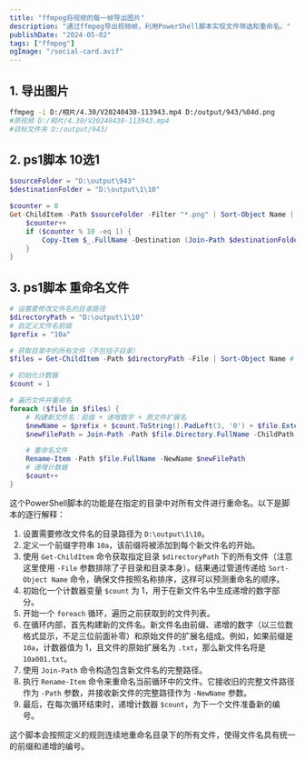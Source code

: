 ```yaml
---
title: "ffmpeg将视频的每一帧导出图片"
description: "通过ffmpeg导出视频帧，利用PowerShell脚本实现文件筛选和重命名。"
publishDate: "2024-05-02"
tags: ["ffmpeg"]
ogImage: "/social-card.avif"
---
```


<!-- more -->
## 1. 导出图片
```sh
ffmpeg -i D:/相片/4.30/V20240430-113943.mp4 D:/output/943/%04d.png
#原视频 D:/相片/4.30/V20240430-113943.mp4
#目标文件夹 D:/output/943/
```
## 2. ps1脚本 10选1
```ps1
$sourceFolder = "D:\output\943"
$destinationFolder = "D:\output\1\10"

$counter = 0
Get-ChildItem -Path $sourceFolder -Filter "*.png" | Sort-Object Name | ForEach-Object {
    $counter++
    if ($counter % 10 -eq 1) {
        Copy-Item $_.FullName -Destination (Join-Path $destinationFolder $_.Name)
    }
}
```

## 3. ps1脚本 重命名文件
```ps1
# 设置要修改文件名的目录路径
$directoryPath = "D:\output\1\10"
# 自定义文件名前缀
$prefix = "10a"

# 获取目录中的所有文件（不包括子目录）
$files = Get-ChildItem -Path $directoryPath -File | Sort-Object Name # 确保按名称排序，以便于预测重命名顺序

# 初始化计数器
$count = 1

# 遍历文件并重命名
foreach ($file in $files) {
    # 构建新文件名：前缀 + 递增数字 + 原文件扩展名
    $newName = $prefix + $count.ToString().PadLeft(3, '0') + $file.Extension
    $newFilePath = Join-Path -Path $file.Directory.FullName -ChildPath $newName

    # 重命名文件
    Rename-Item -Path $file.FullName -NewName $newFilePath
    # 递增计数器
    $count++
}

```
这个PowerShell脚本的功能是在指定的目录中对所有文件进行重命名。以下是脚本的逐行解释：

1. 设置需要修改文件名的目录路径为 `D:\output\1\10`。
2. 定义一个前缀字符串 `10a`，该前缀将被添加到每个新文件名的开始。
3. 使用 `Get-ChildItem` 命令获取指定目录 `$directoryPath` 下的所有文件（注意这里使用 `-File` 参数排除了子目录和目录本身）。结果通过管道传递给 `Sort-Object Name` 命令，确保文件按照名称排序，这样可以预测重命名的顺序。
4. 初始化一个计数器变量 `$count` 为 1，用于在新文件名中生成递增的数字部分。
5. 开始一个 `foreach` 循环，遍历之前获取到的文件列表。
6. 在循环内部，首先构建新的文件名。新文件名由前缀、递增的数字（以三位数格式显示，不足三位前面补零）和原始文件的扩展名组成。例如，如果前缀是 `10a`，计数器值为 1，且文件的原始扩展名为 `.txt`，那么新文件名将是 `10a001.txt`。
7. 使用 `Join-Path` 命令构造包含新文件名的完整路径。
8. 执行 `Rename-Item` 命令来重命名当前循环中的文件。它接收旧的完整文件路径作为 `-Path` 参数，并接收新文件的完整路径作为 `-NewName` 参数。
9. 最后，在每次循环结束时，递增计数器 `$count`，为下一个文件准备新的编号。

这个脚本会按照定义的规则连续地重命名目录下的所有文件，使得文件名具有统一的前缀和递增的编号。
